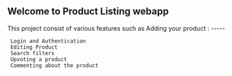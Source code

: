 ## Welcome to Product Listing webapp 
This project consist of various features such as 
    Adding your product : ----- 
     
     Login and Authentication 
     Editing Product 
     Search filters 
     Upvoting a product 
     Commenting about the product 
